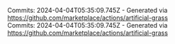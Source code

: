 Commits: 2024-04-04T05:35:09.745Z - Generated via https://github.com/marketplace/actions/artificial-grass
<br>
Commits: 2024-04-04T05:35:09.745Z - Generated via https://github.com/marketplace/actions/artificial-grass
<br>
